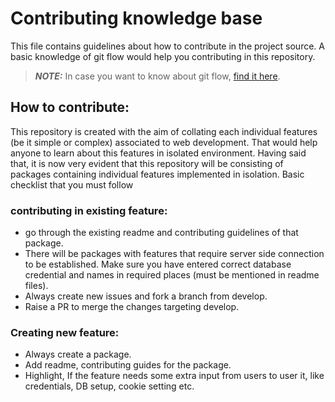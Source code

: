 # Contributing knowledge base
This file contains guidelines about how to contribute in the project source. A basic knowledge of git flow would help you contributing in this repository.

> **_NOTE:_** In case you want to know about git flow, [find it here](https://www.atlassian.com/git/tutorials/comparing-workflows/gitflow-workflow).

## How to contribute:
This repository is created with the aim of collating each individual features (be it simple or complex) associated to web development. That would help anyone to learn about this features in isolated environment. Having said that, it is now very evident that this repository will be consisting of packages containing individual features implemented in isolation. Basic checklist that you must follow

### contributing in existing feature:
- go through the existing readme and contributing guidelines of that package.
- There will be packages with features that require server side connection to be established. Make sure you have entered correct database credential and names in required places (must be mentioned in readme files).
- Always create new issues and fork a branch from develop.
-  Raise a PR to merge the changes targeting develop.


### Creating new feature:
- Always create a package.
- Add readme, contributing guides for the package.
- Highlight, If the feature needs some extra input from users to user it, like credentials, DB setup, cookie setting etc.